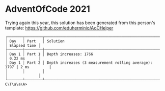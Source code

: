 # AdventOfCode 2021

Trying again this year, this solution has been generated from this person's template: https://github.com/eduherminio/AoCHelper


```
┌───────┬────────┬───────────────────────────────────────────────────────┬──────────────┐
│ Day   │ Part   │ Solution                                              │ Elapsed time │
├───────┼────────┼───────────────────────────────────────────────────────┼──────────────┤
│ Day 1 │ Part 1 │ Depth increases: 1766                                 │ 0.22 ms      │
│ Day 1 │ Part 2 │ Depth increases (3 measurement rolling average): 1797 │ 2 ms         │
│       │        │                                                       │              │
└───────┴────────┴───────────────────────────────────────────────────────┴──────────────┘
C\T\a\a\A>
```

